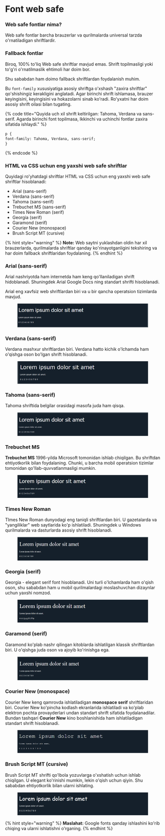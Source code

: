 # Font web safe

### Web safe fontlar nima? <a href="#web-xavfsiz-fontlar-ozi-nima" id="web-xavfsiz-fontlar-ozi-nima"></a>

Web safe fontlar barcha brauzerlar va qurilmalarda universal tarzda o'rnatiladigan shriftlardir.

### Fallback fontlar <a href="#qayta-fontlar" id="qayta-fontlar"></a>

Biroq, 100% to'liq Web safe shriftlar mavjud emas. Shrift topilmasligi yoki to'g'ri o'rnatilmaslik ehtimoli har doim bor.

Shu sababdan ham doimo fallback shriftlardan foydalanish muhim.

Bu `font-family` xususiyatiga asosiy shriftga o'xshash "zaxira shriftlar" qo'shishingiz kerakligini anglatadi. Agar birinchi shrift ishlamasa, brauzer keyingisini, keyingisini va hokazolarni sinab ko'radi. Roʻyxatni har doim asosiy shrift oilasi bilan tugating.

{% code title="Quyida uch xil shrift keltirilgan: Tahoma, Verdana va sans-serif. Agarda birinchi font topilmasa, Ikkinchi va uchinchi fontlar zaxira sifatida ishlaydi." %}
```
p {
font-family: Tahoma, Verdana, sans-serif;
}
```
{% endcode %}

### HTML va CSS uchun eng yaxshi web safe shriftlar <a href="#html-va-css-uchun-eng-yaxshi-web-xavfsiz-fontlar" id="html-va-css-uchun-eng-yaxshi-web-xavfsiz-fontlar"></a>

Quyidagi ro'yhatdagi shriftlar HTML va CSS uchun eng yaxshi web safe shriftlar hisoblanadi:

* Arial (sans-serif)
* Verdana (sans-serif)
* Tahoma (sans-serif)
* Trebuchet MS (sans-serif)
* Times New Roman (serif)
* Georgia (serif)
* Garamond (serif)
* Courier New (monospace)
* Brush Script MT (cursive)

{% hint style="warning" %}
**Note:** Web saytni yuklashdan oldin har xil brauzerlarda, qurilmalarda shriftlar qanday ko'rinayotganligini tekshiring va har doim fallback shriftlaridan foydalaning.
{% endhint %}

### Arial (sans-serif) <a href="#arial-sans-serif" id="arial-sans-serif"></a>

Arial nashriyotda ham internetda ham keng qo'llaniladigan shrift hidoblanadi. Shuningdek Arial Google Docs ning standart shrifti hisoblanadi.

Arial eng xavfsiz web shriftlardan biri va u bir qancha operatsion tizimlarda mavjud.

<figure><img src="../../../.gitbook/assets/image (332).png" alt=""><figcaption></figcaption></figure>

### Verdana (sans-serif) <a href="#verdana-sans-serif" id="verdana-sans-serif"></a>

Verdana mashxur shriftlardan biri. Verdana hatto kichik o'lchamda ham o'qishga oson bo'lgan shrift hisoblanadi.

<figure><img src="../../../.gitbook/assets/image (133).png" alt=""><figcaption></figcaption></figure>

### Tahoma (sans-serif) <a href="#tahoma-sans-serif" id="tahoma-sans-serif"></a>

Tahoma shriftida belgilar orasidagi masofa juda ham qisqa.

<figure><img src="../../../.gitbook/assets/image (505).png" alt=""><figcaption></figcaption></figure>

### Trebuchet MS <a href="#trebuchet-ms" id="trebuchet-ms"></a>

**Trebuchet MS** 1996-yilda Microsoft tomonidan ishlab chiqilgan. Bu shriftdan ehtiyotkorlik bilan foydalaning. Chunki, u barcha mobil operatsion tizimlar tomonidan qo'llab-quvvatlanmasligi mumkin.

<figure><img src="../../../.gitbook/assets/image (467).png" alt=""><figcaption></figcaption></figure>

### Times New Roman <a href="#times-new-roman" id="times-new-roman"></a>

TImes New Roman dunyodagi eng taniqli shriftlardan biri. U gazetalarda va "yangiliklar" web saytlarida ko'p ishlatiladi. Shuningdek u Windows qurilmalarda va dasturlarda asosiy shrift hisoblanadi.

<figure><img src="../../../.gitbook/assets/image (492).png" alt=""><figcaption></figcaption></figure>

### Georgia (serif) <a href="#georgia-serif" id="georgia-serif"></a>

Georgia - elegant serif font hisoblanadi. Uni turli o'lchamlarda ham o'qish oson, shu sababdan ham u mobil qurilmalardagi moslashuvchan dizaynlar uchun yaxshi nomzod.

<figure><img src="../../../.gitbook/assets/image (90).png" alt=""><figcaption></figcaption></figure>

### Garamond (serif) <a href="#garamond-serif" id="garamond-serif"></a>

Garamond ko'plab nashr qilingan kitoblarda ishlatilgan klassik shriftlardan biri. U o'qishga juda oson va ajoyib ko'rinishga ega.

<figure><img src="../../../.gitbook/assets/image (80).png" alt=""><figcaption></figcaption></figure>

### Courier New (monospace) <a href="#courier-new-monospace" id="courier-new-monospace"></a>

Courier New keng qamrovda ishlatiladigan **monospace serif** shriftlaridan biri. Courier New ko'pincha kodlash ekranlarida ishlatiladi va ko'plab elektron pochta provayderlari undan standart shrift sifatida foydalanadilar. Bundan tashqari **Courier New** kino boshlanishida ham ishlatiladigan standart shrift hisoblanadi.

<figure><img src="../../../.gitbook/assets/image (439).png" alt=""><figcaption></figcaption></figure>

### Brush Script MT (cursive) <a href="#brush-script-mt-cursive" id="brush-script-mt-cursive"></a>

Brush Script MT shrifti qo'lbola yozuvlarga o'xshatish uchun ishlab chiqilgan. U elegant ko'rinishi mumkin, lekin o'qish uchun qiyin. Shu sababdan ehtiyotkorlik bilan ularni ishlating.

<figure><img src="../../../.gitbook/assets/image (510).png" alt=""><figcaption></figcaption></figure>

{% hint style="warning" %}
**Maslahat:** Google fonts qanday ishlashini ko'rib chiqing va ularni ishlatishni o'rganing.
{% endhint %}
